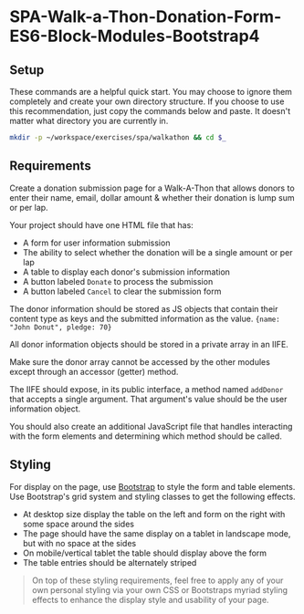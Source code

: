 # SPA-Walk-a-Thon-Donation-Form-ES6-Block-Modules-Bootstrap4
## Setup

These commands are a helpful quick start. You may choose to ignore them completely and create your own directory structure. If you choose to use this recommendation, just copy the commands below and paste. It doesn't matter what directory you are currently in.

```bash
mkdir -p ~/workspace/exercises/spa/walkathon && cd $_
```

## Requirements

Create a donation submission page for a Walk-A-Thon that allows donors to enter their name, email, dollar amount & whether their donation is lump sum or per lap.

Your project should have one HTML file that has:

+ A form for user information submission
+ The ability to select whether the donation will be a single amount or per lap
+ A table to display each donor's submission information
+ A button labeled `Donate` to process the submission
+ A button labeled `Cancel` to clear the submission form

The donor information should be stored as JS objects that contain their content type as keys and the submitted information as the value. `{name: "John Donut", pledge: 70}`

All donor information objects should be stored in a private array in an IIFE.

Make sure the donor array cannot be accessed by the other modules except through an accessor (getter) method.

The IIFE should expose, in its public interface, a method named `addDonor` that accepts a single argument. That argument's value should be the user information object.

You should also create an additional JavaScript file that handles interacting with the form elements and determining which method should be called.

## Styling

For display on the page, use [Bootstrap](https://getbootstrap.com) to style the form and table elements. Use Bootstrap's grid system and styling classes to get the following effects.

+ At desktop size display the table on the left and form on the right with some space around the sides
+ The page should have the same display on a tablet in landscape mode, but with no space at the sides
+ On mobile/vertical tablet the table should display above the form
+ The table entries should be alternately striped

> On top of these styling requirements, feel free to apply any of your own personal styling via your own CSS or Bootstraps myriad styling effects to enhance the display style and usability of your page.
